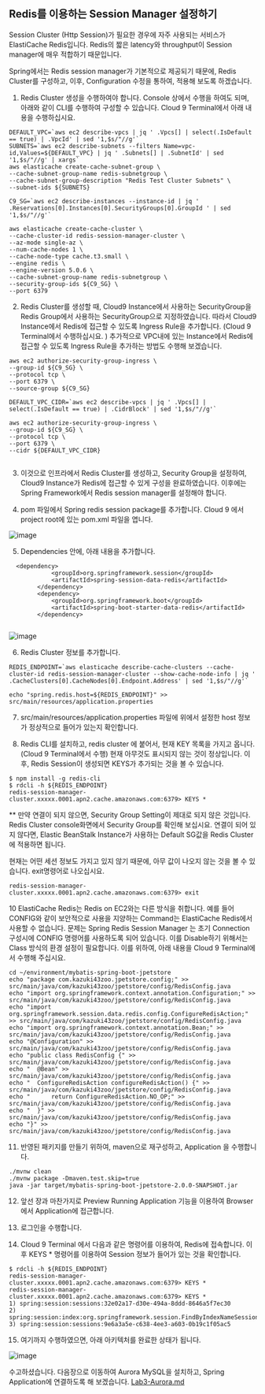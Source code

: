 ## Redis를 이용하는 Session Manager 설정하기

Session Cluster (Http Session)가 필요한 경우에 자주 사용되는 서비스가 ElastiCache Redis입니다. Redis의 짧은 latency와 throughput이 Session manager에 매우 적합하기 때문입니다. 

Spring에서는 Redis session manager가 기본적으로 제공되기 때문에, Redis Cluster를 구성하고, 이후, Configuration 수정을 통하여, 적용해 보도록 하겠습니다. 

1. Redis Cluster 생성을 수행하여야 합니다. Console 상에서 수행을 하여도 되며, 아래와 같이 CLI를 수행하여 구성할 수 있습니다. 
 Cloud 9 Terminal에서 아래 내용을 수행하십시요. 
 
```
DEFAULT_VPC=`aws ec2 describe-vpcs | jq ' .Vpcs[] | select(.IsDefault == true) | .VpcId' | sed '1,$s/"//g'`
SUBNETS=`aws ec2 describe-subnets --filters Name=vpc-id,Values=${DEFAULT_VPC} | jq ' .Subnets[] | .SubnetId' | sed '1,$s/"//g' | xargs`
aws elasticache create-cache-subnet-group \
--cache-subnet-group-name redis-subnetgroup \
--cache-subnet-group-description "Redis Test Cluster Subnets" \
--subnet-ids ${SUBNETS}

C9_SG=`aws ec2 describe-instances --instance-id | jq ' .Reservations[0].Instances[0].SecurityGroups[0].GroupId ' | sed '1,$s/"//g'`

aws elasticache create-cache-cluster \
--cache-cluster-id redis-session-manager-cluster \
--az-mode single-az \
--num-cache-nodes 1 \
--cache-node-type cache.t3.small \
--engine redis \
--engine-version 5.0.6 \
--cache-subnet-group-name redis-subnetgroup \
--security-group-ids ${C9_SG} \
--port 6379
```

2. Redis Cluster를 생성할 때, Cloud9 Instance에서 사용하는 SecurityGroup을 Redis Group에서 사용하는 SecurityGroup으로 지정하였습니다. 
   따라서 Cloud9 Instance에서 Redis에 접근할 수 있도록 Ingress Rule을 추가합니다. 
   (Cloud 9 Terminal에서 수행하십시요. ) 
   추가적으로 VPC내에 있는 Instance에서 Redis에 접근할 수 있도록 Ingress Rule을 추가하는 방법도 수행해 보겠습니다.
   
```
aws ec2 authorize-security-group-ingress \
--group-id ${C9_SG} \
--protocol tcp \
--port 6379 \
--source-group ${C9_SG}

DEFAULT_VPC_CIDR=`aws ec2 describe-vpcs | jq ' .Vpcs[] | select(.IsDefault == true) | .CidrBlock' | sed '1,$s/"//g'`

aws ec2 authorize-security-group-ingress \
--group-id ${C9_SG} \
--protocol tcp \
--port 6379 \
--cidr ${DEFAULT_VPC_CIDR}


```

3. 이것으로 인프라에서 Redis Cluster를 생성하고, Security Group을 설정하여, Cloud9 Instance가 Redis에 접근할 수 있게 구성을 완료하였습니다. 
  이후에는 Spring Framework에서 Redis session manager를 설정해야 합니다. 

4. pom 파일에서 Spring redis session package를 추가합니다. Cloud 9 에서 project root에 있는 pom.xml 파일을 엽니다. 

![image](https://user-images.githubusercontent.com/9047122/85365998-6b027600-b561-11ea-816d-02f1b24c9e4b.png)

5. Dependencies 안에, 아래 내용을 추가합니다. 

```
  <dependency>
			<groupId>org.springframework.session</groupId>
			<artifactId>spring-session-data-redis</artifactId>
		</dependency>
		<dependency>
			<groupId>org.springframework.boot</groupId>
			<artifactId>spring-boot-starter-data-redis</artifactId>
		</dependency>
  
```

![image](https://user-images.githubusercontent.com/9047122/85366344-20352e00-b562-11ea-834a-1e73ebbe5230.png)

6. Redis Cluster 정보를 추가합니다. 

```
REDIS_ENDPOINT=`aws elasticache describe-cache-clusters --cache-cluster-id redis-session-manager-cluster --show-cache-node-info | jq ' .CacheClusters[0].CacheNodes[0].Endpoint.Address' | sed '1,$s/"//g'`

echo "spring.redis.host=${REDIS_ENDPOINT}" >> src/main/resources/application.properties

```

7. src/main/resources/application.properties 파일에 위에서 설정한 host 정보가 정상적으로 들어가 있는지 확인합니다. 

8. Redis CLI를 설치하고, redis cluster 에 붙어서, 현재 KEY 목록을 가지고 옵니다. (Cloud 9 Terminal에서 수행) 현재 아무것도 표시되지 않는 것이 정상입니다.
   이후, Redis Session이 생성되면 KEYS가 추가되는 것을 볼 수 있습니다. 

```
$ npm install -g redis-cli
$ rdcli -h ${REDIS_ENDPOINT}
redis-session-manager-cluster.xxxxx.0001.apn2.cache.amazonaws.com:6379> KEYS *

```

** 만약 연결이 되지 않으면, Security Group Setting이 제대로 되지 않은 것입니다. Redis Cluster console화면에서 Security Group를 확인해 보십시요. 연결이 되어 있지 않다면, Elastic BeanStalk Instance가 사용하는 Default SG값을 Redis Cluster에 적용하면 됩니다. 

현재는 어떤 세션 정보도 가지고 있지 않기 때문에, 아무 값이 나오지 않는 것을 볼 수 있습니다. exit명령어로 나오십시요. 

```
redis-session-manager-cluster.xxxxx.0001.apn2.cache.amazonaws.com:6379> exit
```

10 ElastiCache Redis는 Redis on EC2와는 다른 방식을 취합니다. 예를 들어 CONFIG와 같이 보안적으로 사용을 지양하는 Command는 ElastiCache Redis에서 사용할 수 없습니다. 문제는 Spring Redis Session Manager 는 초기 Connection 구성시에 CONFIG 명령어를 사용하도록 되어 있습니다. 이를 Disable하기 위해서는 Class 방식의 환경 설정이 필요합니다. 이를 위하여, 아래 내용을 Cloud 9 Terminal에서 수행해 주십시요. 

```
cd ~/environment/mybatis-spring-boot-jpetstore
echo "package com.kazuki43zoo.jpetstore.config;" >> src/main/java/com/kazuki43zoo/jpetstore/config/RedisConfig.java
echo "import org.springframework.context.annotation.Configuration;" >> src/main/java/com/kazuki43zoo/jpetstore/config/RedisConfig.java
echo "import org.springframework.session.data.redis.config.ConfigureRedisAction;" >> src/main/java/com/kazuki43zoo/jpetstore/config/RedisConfig.java
echo "import org.springframework.context.annotation.Bean;" >> src/main/java/com/kazuki43zoo/jpetstore/config/RedisConfig.java
echo "@Configuration" >> src/main/java/com/kazuki43zoo/jpetstore/config/RedisConfig.java
echo "public class RedisConfig {" >> src/main/java/com/kazuki43zoo/jpetstore/config/RedisConfig.java
echo "	@Bean" >> src/main/java/com/kazuki43zoo/jpetstore/config/RedisConfig.java
echo "	ConfigureRedisAction configureRedisAction() {" >> src/main/java/com/kazuki43zoo/jpetstore/config/RedisConfig.java
echo "		return ConfigureRedisAction.NO_OP;" >> src/main/java/com/kazuki43zoo/jpetstore/config/RedisConfig.java
echo "	}" >> src/main/java/com/kazuki43zoo/jpetstore/config/RedisConfig.java
echo "}" >> src/main/java/com/kazuki43zoo/jpetstore/config/RedisConfig.java

```

11. 반영된 패키지를 만들기 위하여, maven으로 재구성하고, Application 을 수행합니다.

```
./mvnw clean 
./mvnw package -Dmaven.test.skip=true
java -jar target/mybatis-spring-boot-jpetstore-2.0.0-SNAPSHOT.jar

```

12. 앞선 장과 마찬가지로 Preview Running Application 기능을 이용하여 Browser에서 Application에 접근합니다. 

13. 로그인을 수행합니다. 

14. Cloud 9 Terminal 에서 다음과 같은 명령어를 이용하여, Redis에 접속합니다. 이후 KEYS * 명령어를 이용하여 Session 정보가 들어가 있는 것을 확인합니다. 

```
$ rdcli -h ${REDIS_ENDPOINT}
redis-session-manager-cluster.xxxxx.0001.apn2.cache.amazonaws.com:6379> KEYS *
redis-session-manager-cluster.xxxxx.0001.apn2.cache.amazonaws.com:6379> KEYS *
1) spring:session:sessions:32e02a17-d30e-494a-8ddd-8646a5f7ec30
2) spring:session:index:org.springframework.session.FindByIndexNameSessionRepository.PRINCIPAL_NAME_INDEX_NAME:honggildong
3) spring:session:sessions:9e6a3a5e-c638-4ee3-a603-0b19c1f05ac5

```

15. 여기까지 수행하였으면, 아래 아키텍처를 완료한 상태가 됩니다. 

![image](https://user-images.githubusercontent.com/9047122/85513558-18df5480-b636-11ea-8878-83e56e4a3787.png)


수고하셨습니다. 다음장으로 이동하여 Aurora MySQL을 설치하고, Spring Application에 연결하도록 해 보겠습니다. [Lab3-Aurora.md](Lab3-Aurora.md)
